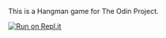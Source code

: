 This is a Hangman game for The Odin Project.

[![Run on Repl.it](https://repl.it/badge/github/kirabiyakasa/hangman)](https://repl.it/github/kirabiyakasa/hangman)